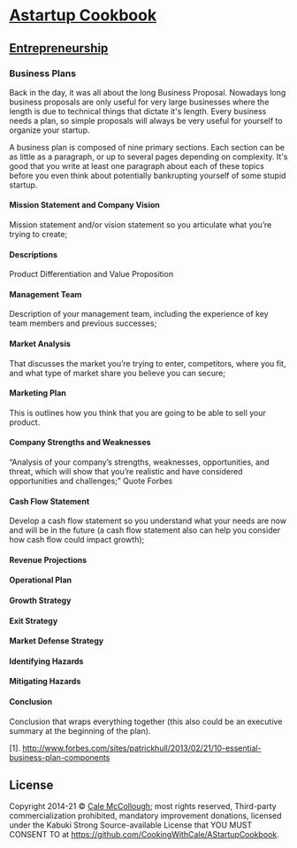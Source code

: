 # [Astartup Cookbook](../)

## [Entrepreneurship](./)

### Business Plans

Back in the day, it was all about the long Business Proposal. Nowadays long business proposals are only useful for very large businesses where the length is due to technical things that dictate it's length. Every business needs a plan, so simple proposals will always be very useful for yourself to organize your startup.

A business plan is composed of nine primary sections. Each section can be as little as a paragraph, or up to several pages depending on complexity. It's good that you write at least one paragraph about each of these topics before you even think about potentially bankrupting yourself of some stupid startup.

#### Mission Statement and Company Vision

Mission statement and/or vision statement so you articulate what you’re trying to create;

#### Descriptions

Product Differentiation and Value Proposition

#### Management Team

Description of your management team, including the experience of key team members and previous successes;

#### Market Analysis

That discusses the market you’re trying to enter, competitors, where you fit, and what type of market share you believe you can secure;

#### Marketing Plan

This is outlines how you think that you are going to be able to sell your product.

#### Company Strengths and Weaknesses

“Analysis of your company’s strengths, weaknesses, opportunities, and threat, which will show that you’re realistic and have considered opportunities and challenges;” Quote Forbes

#### Cash Flow Statement

Develop a cash flow statement so you understand what your needs are now and will be in the future (a cash flow statement also can help you consider how cash flow could impact growth);

#### Revenue Projections

#### Operational Plan

#### Growth Strategy

#### Exit Strategy

#### Market Defense Strategy

#### Identifying Hazards

#### Mitigating Hazards

#### Conclusion

Conclusion that wraps everything together (this also could be an executive summary at the beginning of the plan).

[1]. http://www.forbes.com/sites/patrickhull/2013/02/21/10-essential-business-plan-components

## License

Copyright  2014-21 © [Cale McCollough](https://cookingwithcale.org); most rights reserved, Third-party commercialization prohibited, mandatory improvement donations, licensed under the Kabuki Strong Source-available License that YOU MUST CONSENT TO at <https://github.com/CookingWithCale/AStartupCookbook>.
